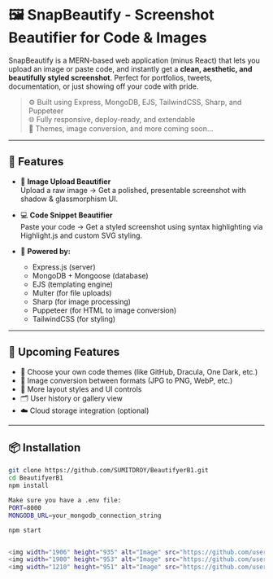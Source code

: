 # 🖼️ SnapBeautify - Screenshot Beautifier for Code & Images

SnapBeautify is a MERN-based web application (minus React) that lets you upload an image or paste code, and instantly get a **clean, aesthetic, and beautifully styled screenshot**. Perfect for portfolios, tweets, documentation, or just showing off your code with pride.

> ⚙️ Built using Express, MongoDB, EJS, TailwindCSS, Sharp, and Puppeteer  
> 🌐 Fully responsive, deploy-ready, and extendable  
> 🎨 Themes, image conversion, and more coming soon...

---

## 🚀 Features

- 📸 **Image Upload Beautifier**  
  Upload a raw image → Get a polished, presentable screenshot with shadow & glassmorphism UI.

- 💻 **Code Snippet Beautifier**  
  Paste your code → Get a styled screenshot using syntax highlighting via Highlight.js and custom SVG styling.

- 🧰 **Powered by:**
  - Express.js (server)
  - MongoDB + Mongoose (database)
  - EJS (templating engine)
  - Multer (for file uploads)
  - Sharp (for image processing)
  - Puppeteer (for HTML to image conversion)
  - TailwindCSS (for styling)

---

## 🌈 Upcoming Features

- 🎨 Choose your own code themes (like GitHub, Dracula, One Dark, etc.)
- 🔁 Image conversion between formats (JPG to PNG, WebP, etc.)
- 🧩 More layout styles and UI controls
- 🗂️ User history or gallery view
- ☁️ Cloud storage integration (optional)

---

## 📦 Installation

```bash
git clone https://github.com/SUMITDROY/BeautifyerB1.git
cd BeautifyerB1
npm install

Make sure you have a .env file:
PORT=8000
MONGODB_URL=your_mongodb_connection_string

npm start


<img width="1906" height="935" alt="Image" src="https://github.com/user-attachments/assets/f0612315-5950-42cb-a750-8c8c6de6243f" />
<img width="1900" height="953" alt="Image" src="https://github.com/user-attachments/assets/c033af64-bd1b-4d67-990a-08fa070b6cd8" />
<img width="1210" height="951" alt="Image" src="https://github.com/user-attachments/assets/6afc5a34-15b4-4b2b-baf0-073f19e0684b" />




